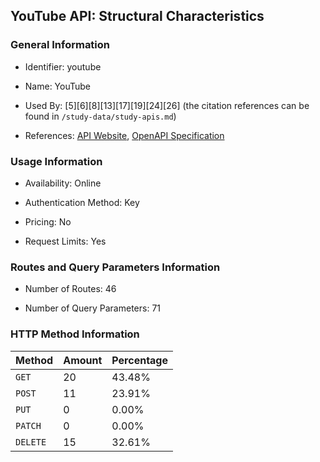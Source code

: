 ## YouTube API: Structural Characteristics

### General Information

- Identifier: youtube

- Name: YouTube

- Used By: [5][6][8][13][17][19][24][26] (the citation references can be found in `/study-data/study-apis.md`)

- References: [API Website](https://developers.google.com/youtube), [OpenAPI Specification](https://www.postman.com/api-evangelist/youtube/overview)

### Usage Information

- Availability: Online

- Authentication Method: Key

- Pricing: No

- Request Limits: Yes

### Routes and Query Parameters Information

- Number of Routes: 46

- Number of Query Parameters: 71

### HTTP Method Information

| Method | Amount | Percentage |
|--------|--------|------------|
| `GET` | 20 | 43.48% |
| `POST` | 11 | 23.91% |
| `PUT` | 0 | 0.00% |
| `PATCH` | 0 | 0.00% |
| `DELETE` | 15 | 32.61% |
